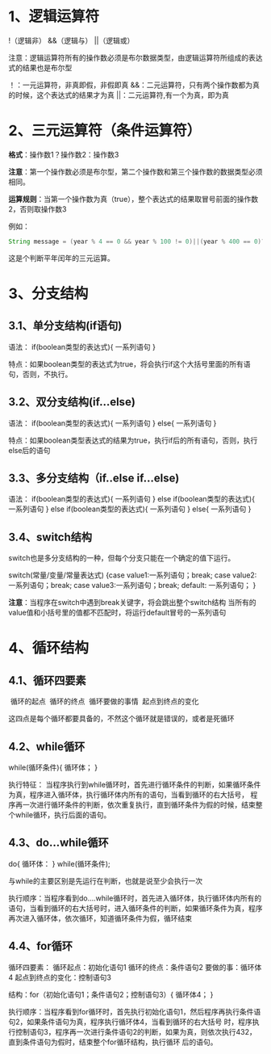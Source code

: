 # 1、逻辑运算符

!（逻辑非）  &&（逻辑与）  ||（逻辑或）

注意：逻辑运算符所有的操作数必须是布尔数据类型，由逻辑运算符所组成的表达式的结果也是布尔型

！：一元运算符，非真即假，非假即真
	&&：二元运算符，只有两个操作数都为真的时候，这个表达式的结果才为真
	||：二元运算符,有一个为真，即为真

# 2、三元运算符（条件运算符）



**格式**：操作数1？操作数2：操作数3

**注意**：第一个操作数必须是布尔型，第二个操作数和第三个操作数的数据类型必须相同。

**运算规则**：当第一个操作数为真（true），整个表达式的结果取冒号前面的操作数2，否则取操作数3

例如：

```java
String message = (year % 4 == 0 && year % 100 != 0)||(year % 400 == 0)?"是闰年":"是平年";
```

这是个判断平年闰年的三元运算。

# 3、分支结构

## 3.1、单分支结构(if语句)

语法：
	if(boolean类型的表达式){
		一系列语句
	}

特点：如果boolean类型的表达式为true，将会执行if这个大括号里面的所有语句，否则，不执行。

## 3.2、双分支结构(if...else)

语法：
	if(boolean类型的表达式){
		一系列语句
	}
	else{
		一系列语句
	}

特点：如果boolean类型表达式的结果为true，执行if后的所有语句，否则，执行else后的语句

## 3.3、多分支结构（if..else if...else)

 语法：
	if(boolean类型的表达式){
		一系列语句
	}
	else if(boolean类型的表达式){
		一系列语句
	}
	else if(boolean类型的表达式){
		一系列语句
	}
	else{
		一系列语句
	}

## 3.4、switch结构

switch也是多分支结构的一种，但每个分支只能在一个确定的值下运行。

switch(常量/变量/常量表达式)
	{case value1:一系列语句；break;
	 case value2:一系列语句；break;
	 case value3:一系列语句；break;
	default:
		一系列语句；
	}

**注意**：当程序在switch中遇到break关键字，将会跳出整个switch结构
当所有的value值和小括号里的值都不匹配时，将运行default冒号的一系列语句

# 4、循环结构

## 4.1、循环四要素

​	循环的起点
​	循环的终点
​	循环要做的事情
​	起点到终点的变化

这四点是每个循环都要具备的，不然这个循环就是错误的，或者是死循环

## 4.2、while循环

while(循环条件){
		循环体；
	}

执行特征：
	当程序执行到while循环时，首先进行循环条件的判断，如果循环条件为真，程序进入循环体，执行循环体内所有的语句，当看到循环的右大括号，
	程序再一次进行循环条件的判断，依次重复执行，直到循环条件为假的时候，结束整个while循环，执行后面的语句。

## 4.3、do...while循环

do{
		循环体：
	}
	while(循环条件);

与while的主要区别是先运行在判断，也就是说至少会执行一次

执行顺序：当程序看到do....while循环时，首先进入循环体，执行循环体内所有的语句，当看到循环的右大括号时，进入循环条件的判断，如果循环条件为真，程序再次进入循环体，依次循环，知道循环条件为假，循环结束

## 4.4、for循环

循环四要素：
循环起点：初始化语句1
循环的终点：条件语句2
要做的事：循环体4
起点到终点的变化：控制语句3

结构：for（初始化语句1；条件语句2；控制语句3）{
		循环体4；
	}

执行顺序：当程序看到for循环时，首先执行初始化语句1，然后程序再执行条件语句2，如果条件语句为真，程序执行循环体4，当看到循环的右大括号
	时，程序执行控制语句3，程序再一次进行条件语句2的判断，如果为真，则依次执行432，直到条件语句为假时，结束整个for循环结构，执行循环
	后的语句。

